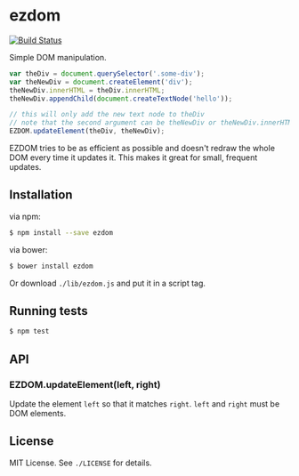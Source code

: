 
# ezdom
[![Build Status](https://travis-ci.org/AjayMT/ezdom.svg)](https://travis-ci.org/AjayMT/ezdom)

Simple DOM manipulation.

```javascript
var theDiv = document.querySelector('.some-div');
var theNewDiv = document.createElement('div');
theNewDiv.innerHTML = theDiv.innerHTML;
theNewDiv.appendChild(document.createTextNode('hello'));

// this will only add the new text node to theDiv
// note that the second argument can be theNewDiv or theNewDiv.innerHTML
EZDOM.updateElement(theDiv, theNewDiv);
```

EZDOM tries to be as efficient as possible and doesn't redraw the whole DOM every time it updates it. This makes it great for small, frequent updates.

## Installation
via npm:

```sh
$ npm install --save ezdom
```

via bower:

```sh
$ bower install ezdom
```

Or download `./lib/ezdom.js` and put it in a script tag.

## Running tests
```sh
$ npm test
```

## API
### EZDOM.updateElement(left, right)
Update the element `left` so that it matches `right`. `left` and `right` must be DOM elements.

## License
MIT License. See `./LICENSE` for details.
